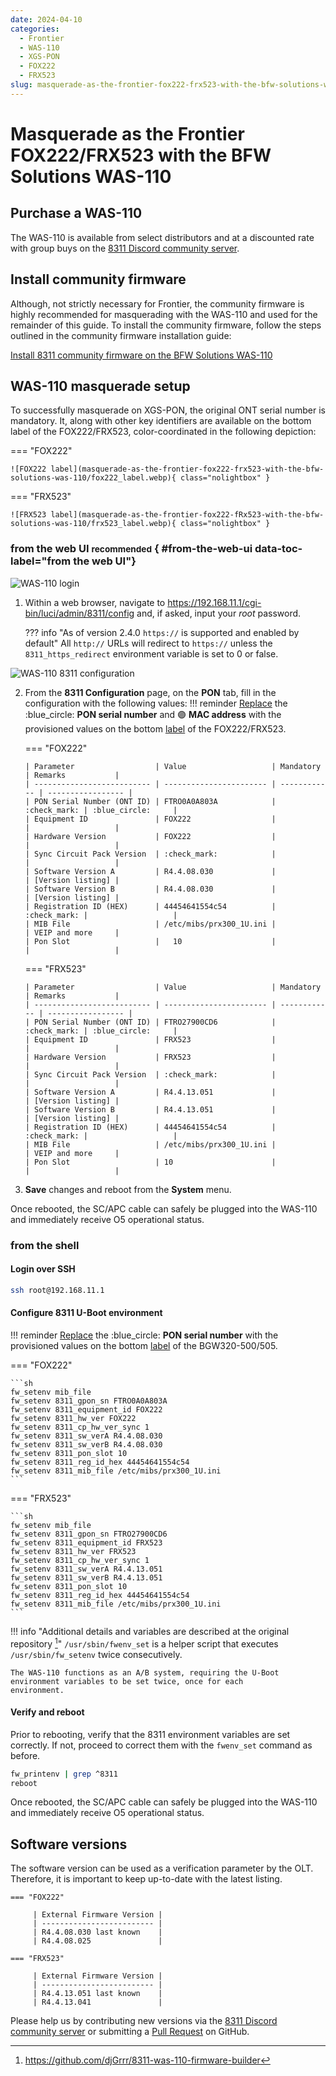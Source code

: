 ```yaml
---
date: 2024-04-10
categories:
  - Frontier
  - WAS-110
  - XGS-PON
  - FOX222
  - FRX523
slug: masquerade-as-the-frontier-fox222-frx523-with-the-bfw-solutions-was-110
---
```


# Masquerade as the Frontier FOX222/FRX523 with the BFW Solutions WAS-110

<!-- more -->
<!-- nocont -->

## Purchase a WAS-110

The WAS-110 is available from select distributors and at a discounted rate with group buys on the
[8311 Discord community server](https://discord.com/servers/8311-886329492438671420).

## Install community firmware

Although, not strictly necessary for Frontier, the community firmware is highly recommended for masquerading with the
WAS-110 and used for the remainder of this guide. To install the community firmware, follow the steps outlined in the
community firmware installation guide:

[Install 8311 community firmware on the BFW Solutions WAS-110](install-8311-community-firmware-on-the-bfw-solutions-was-110.md)

## WAS-110 masquerade setup

To successfully masquerade on XGS-PON, the original ONT serial number is mandatory. It, along with other key
identifiers are available on the bottom label of the FOX222/FRX523, color-coordinated in the following depiction:

<div id="FOX222-FRX523-label"></div>

=== "FOX222"

    ![FOX222 label](masquerade-as-the-frontier-fox222-frx523-with-the-bfw-solutions-was-110/fox222_label.webp){ class="nolightbox" }

=== "FRX523"

    ![FRX523 label](masquerade-as-the-frontier-fox222-fRx523-with-the-bfw-solutions-was-110/frx523_label.webp){ class="nolightbox" }

### from the web UI <small>recommended</small> { #from-the-web-ui data-toc-label="from the web UI"}

![WAS-110 login](masquerade-as-the-bce-inc-home-hub-4000-on-xgs-pon-with-the-bfw-solutions-was-110/was_110_luci_login.webp)

1. Within a web browser, navigate to
   <https://192.168.11.1/cgi-bin/luci/admin/8311/config>
   and, if asked, input your <em>root</em> password.

   ??? info "As of version 2.4.0 `https://` is supported and enabled by default"
   All `http://` URLs will redirect to `https://` unless the `8311_https_redirect` environment variable is set to
   0 or false.

![WAS-110 8311 configuration](masquerade-as-the-frontier-fox222-frx523-with-the-bfw-solutions-was-110/was_110_luci_config.webp)

2.  From the **8311 Configuration** page, on the **PON** tab, fill in the configuration with the following values:
    !!! reminder
    <ins>Replace</ins> the :blue_circle: **PON serial number** and :purple_circle: **MAC address** with the
    provisioned values on the bottom [label] of the FOX222/FRX523.

    === "FOX222"

        | Parameter                  | Value                   | Mandatory    | Remarks           |
        | -------------------------- | ----------------------- | ------------ | ----------------- |
        | PON Serial Number (ONT ID) | FTRO0A0A803A            | :check_mark: | :blue_circle:     |
        | Equipment ID               | FOX222                  |              |                   |
        | Hardware Version           | FOX222                  |              |                   |
        | Sync Circuit Pack Version  | :check_mark:            |              |                   |
        | Software Version A         | R4.4.08.030             |              | [Version listing] |
        | Software Version B         | R4.4.08.030             |              | [Version listing] |
        | Registration ID (HEX)      | 44454641554c54          | :check_mark: |                   |
        | MIB File                   | /etc/mibs/prx300_1U.ini |              | VEIP and more     |
        | Pon Slot                   |   10                    |              |                   |

    === "FRX523"

        | Parameter                  | Value                   | Mandatory    | Remarks           |
        | -------------------------- | ----------------------- | ------------ | ----------------- |
        | PON Serial Number (ONT ID) | FTRO27900CD6            | :check_mark: | :blue_circle:     |
        | Equipment ID               | FRX523                  |              |                   |
        | Hardware Version           | FRX523                  |              |                   |
        | Sync Circuit Pack Version  | :check_mark:            |              |                   |
        | Software Version A         | R4.4.13.051             |              | [Version listing] |
        | Software Version B         | R4.4.13.051             |              | [Version listing] |
        | Registration ID (HEX)      | 44454641554c54          | :check_mark: |                   |
        | MIB File                   | /etc/mibs/prx300_1U.ini |              | VEIP and more     |
        | Pon Slot                   | 10                      |              |                   |

3.  **Save** changes and reboot from the **System** menu.

Once rebooted, the SC/APC cable can safely be plugged into the WAS-110 and immediately receive O5
operational status.

### from the shell

<h4>Login over SSH</h4>

```sh
ssh root@192.168.11.1
```

<h4>Configure 8311 U-Boot environment</h4>

!!! reminder
<ins>Replace</ins> the :blue_circle: **PON serial number** with the provisioned values on the bottom [label] of the BGW320-500/505.

=== "FOX222"

    ```sh
    fw_setenv mib_file
    fw_setenv 8311_gpon_sn FTRO0A0A803A
    fw_setenv 8311_equipment_id FOX222
    fw_setenv 8311_hw_ver FOX222
    fw_setenv 8311_cp_hw_ver_sync 1
    fw_setenv 8311_sw_verA R4.4.08.030
    fw_setenv 8311_sw_verB R4.4.08.030
    fw_setenv 8311_pon_slot 10
    fw_setenv 8311_reg_id_hex 44454641554c54
    fw_setenv 8311_mib_file /etc/mibs/prx300_1U.ini
    ```

=== "FRX523"

    ```sh
    fw_setenv mib_file
    fw_setenv 8311_gpon_sn FTRO27900CD6
    fw_setenv 8311_equipment_id FRX523
    fw_setenv 8311_hw_ver FRX523
    fw_setenv 8311_cp_hw_ver_sync 1
    fw_setenv 8311_sw_verA R4.4.13.051
    fw_setenv 8311_sw_verB R4.4.13.051
    fw_setenv 8311_pon_slot 10
    fw_setenv 8311_reg_id_hex 44454641554c54
    fw_setenv 8311_mib_file /etc/mibs/prx300_1U.ini
    ```

!!! info "Additional details and variables are described at the original repository [^1]"
`/usr/sbin/fwenv_set` is a helper script that executes `/usr/sbin/fw_setenv` twice consecutively.

    The WAS-110 functions as an A/B system, requiring the U-Boot environment variables to be set twice, once for each
    environment.

<h4>Verify and reboot</h4>

Prior to rebooting, verify that the 8311 environment variables are set correctly. If not, proceed to correct them with
the `fwenv_set` command as before.

```sh
fw_printenv | grep ^8311
reboot
```

Once rebooted, the SC/APC cable can safely be plugged into the WAS-110 and immediately receive O5 operational status.

## Software versions

The software version can be used as a verification parameter by the OLT. Therefore, it is important to keep up-to-date
with the latest listing.

    === "FOX222"

         | External Firmware Version |
         | ------------------------- |
         | R4.4.08.030 last known    |
         | R4.4.08.025               |

    === "FRX523"

         | External Firmware Version |
         | ------------------------- |
         | R4.4.13.051 last known    |
         | R4.4.13.041               |

Please help us by contributing new versions via the
[8311 Discord community server](https://discord.com/servers/8311-886329492438671420)
or submitting a
[Pull Request](https://github.com/up-n-atom/8311/pulls) on GitHub.

[Purchase a WAS-110]: #purchase-a-was-110
[label]: #fox222-frx523-label
[Version listing]: #software-versions

[^1]: <https://github.com/djGrrr/8311-was-110-firmware-builder>
